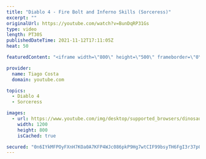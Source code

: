 ```yaml
---
title: "Diablo 4 - Fire Bolt and Inferno Skills (Sorceress)"
excerpt: ""
originalUrl: https://youtube.com/watch?v=BunDqRP31Gs
type: video
length: PT30S
publishedDateTime: 2021-11-12T17:11:05Z
heat: 50

featuredContent: "<iframe width=\"800\" height=\"500\" frameborder=\"0\" src=\"https://www.youtube.com/embed/BunDqRP31Gs\" allow=\"accelerometer; autoplay; encrypted-media; gyroscope; picture-in-picture\" allowfullscreen></iframe>"

provider:
  name: Tiago Costa
  domain: youtube.com

topics:
  - Diablo 4
  - Sorceress

images:
  - url: https://www.youtube.com/img/desktop/supported_browsers/dinosaur.png
    width: 1200
    height: 800
    isCached: true

secured: "0n6IYkMFPOyFXnH7KOa0A7KFP4WJc086pkP9Hg7wtCIF99bsyTH6FgI3r37p0IhVNhmWZqFGrWEGPzfim0juCgVMlDgcwjqMuDORtV1s0g8jbGLsmUYjCS96MXtJh/JQXuNV87Jrm4k79WcaYegWatj1lZln2h8QhW1pJw5FdCp6gAvGv338rFSR8YFX6/SMfT95HUiGWvnucDZrOmyKn2GdDSHIfLJ1SfJ5qcGp60lcyjFeTtXr8l3VGQurc9/yzvxg2297hDV2aj8C9UWZWDLII2cLGjdbR+uOXuadpaWIrR7FAqwXJP6yuE/SATxEQiIjXdjOXdYTRFBmflRHR23MypaBHEeTXnUSlgrWxvgfd4OqZS0r3uuHKwWLkL03/OGkjzgmShA+ZLUAg1Tw0RAEYVGGH9FyKn/WE8FwwxU=;lvGxl7cG8DktlL6sAj1VBQ=="
---
```


